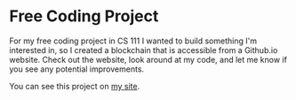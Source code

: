 # Free Coding Project

For my free coding project in CS 111 I wanted to build something I'm interested in, so I created a blockchain that is accessible from a Github.io website. Check out the website, look around at my code, and let me know if you see any potential improvements.

You can see this project on [my site](https://hyrumjb.github.io/blockchain).

